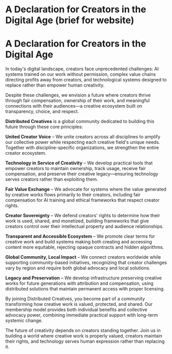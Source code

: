 # A Declaration for Creators in the Digital Age (brief for website)

# A Declaration for Creators in the Digital Age

In today's digital landscape, creators face unprecedented challenges: AI systems trained on our work without permission, complex value chains directing profits away from creators, and technological systems designed to replace rather than empower human creativity.

Despite these challenges, we envision a future where creators thrive through fair compensation, ownership of their work, and meaningful connections with their audiences—a creative ecosystem built on transparency, choice, and respect.

**Distributed Creatives** is a global community dedicated to building this future through these core principles:

**United Creator Voice** – We unite creators across all disciplines to amplify our collective power while respecting each creative field's unique needs. Together with discipline-specific organizations, we strengthen the entire creator ecosystem.

**Technology in Service of Creativity** – We develop practical tools that empower creators to maintain ownership, track usage, receive fair compensation, and preserve their creative legacy—ensuring technology serves creators rather than exploiting them.

**Fair Value Exchange** – We advocate for systems where the value generated by creative works flows primarily to their creators, including fair compensation for AI training and ethical frameworks that respect creator rights.

**Creator Sovereignty** – We defend creators' rights to determine how their work is used, shared, and monetized, building frameworks that give creators control over their intellectual property and audience relationships.

**Transparent and Accessible Ecosystem** – We promote clear terms for creative work and build systems making both creating and accessing content more equitable, rejecting opaque contracts and hidden algorithms.

**Global Community, Local Impact** – We connect creators worldwide while supporting community-based initiatives, recognizing that creator challenges vary by region and require both global advocacy and local solutions.

**Legacy and Preservation** – We develop infrastructure preserving creative works for future generations with attribution and compensation, using distributed solutions that maintain permanent access with proper licensing.

By joining Distributed Creatives, you become part of a community transforming how creative work is valued, protected, and shared. Our membership model provides both individual benefits and collective advocacy power, combining immediate practical support with long-term systemic change.

The future of creativity depends on creators standing together. Join us in building a world where creative work is properly valued, creators maintain their rights, and technology serves human expression rather than replacing it.
